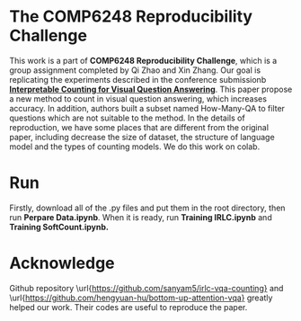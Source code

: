 # The COMP6248 Reproducibility Challenge

This work is a part of **COMP6248 Reproducibility Challenge**, which is a group assignment completed by Qi Zhao and Xin Zhang. Our goal is replicating the 
experiments described in the conference submissionb **[Interpretable Counting for Visual Question Answering](https://arxiv.org/pdf/1712.08697.pdf)**. This paper propose a new method to count in visual question answering, which increases accuracy.
In addition, authors built a subset named How-Many-QA to filter questions which are not suitable to the method.
In the details of reproduction, we have some places that are different from the original paper,
including decrease the size of dataset, the structure of language model and the types of counting models.
We do this work on colab.

# Run
Firstly, download all of the .py files and put them in the root directory, then run **Perpare Data.ipynb**. When it is ready, run **Training IRLC.ipynb** and **Training SoftCount.ipynb.**

# Acknowledge


Github repository \url{https://github.com/sanyam5/irlc-vqa-counting} and \url{https://github.com/hengyuan-hu/bottom-up-attention-vqa} 
greatly helped our work. Their codes are useful to reproduce the paper.

